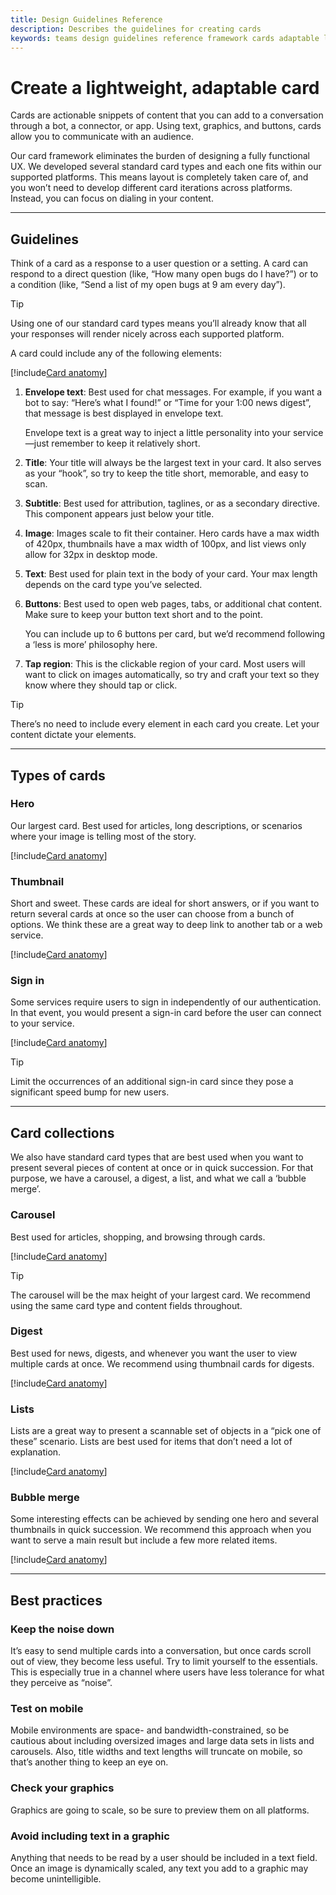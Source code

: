 ```yaml
---
title: Design Guidelines Reference
description: Describes the guidelines for creating cards
keywords: teams design guidelines reference framework cards adaptable lightweight
---
```

# Create a lightweight, adaptable card

Cards are actionable snippets of content that you can add to a conversation through a bot, a connector, or app. Using text, graphics, and buttons, cards allow you to communicate with an audience.

Our card framework eliminates the burden of designing a fully functional UX. We developed several standard card types and each one fits within our supported platforms. This means layout is completely taken care of, and you won’t need to develop different card iterations across platforms. Instead, you can focus on dialing in your content.

---

## Guidelines

Think of a card as a response to a user question or a setting. A card can respond to a direct question (like, “How many open bugs do I have?”) or to a condition (like, “Send a list of my open bugs at 9 am every day”).

> [!TIP]
> Using one of our standard card types means you’ll already know that all your responses will render nicely across each supported platform.

A card could include any of the following elements:<br />

[!include[Card anatomy](~/includes/design/card-image-anatomy.html)]

1. **Envelope text**: Best used for chat messages. For example, if you want a bot to say: “Here’s what I found!” or “Time for your 1:00 news digest”, that message is best displayed in envelope text.

   Envelope text is a great way to inject a little personality into your service—just remember to keep it relatively short.

2. **Title**: Your title will always be the largest text in your card. It also serves as your “hook”, so try to keep the title short, memorable, and easy to scan.

3. **Subtitle**: Best used for attribution, taglines, or as a secondary directive. This component appears just below your title.

4. **Image**: Images scale to fit their container. Hero cards have a max width of 420px, thumbnails have a max width of 100px, and list views only allow for 32px in desktop mode.

5. **Text**: Best used for plain text in the body of your card. Your max length depends on the card type you’ve selected.

6. **Buttons**: Best used to open web pages, tabs, or additional chat content. Make sure to keep your button text short and to the point.

   You can include up to 6 buttons per card, but we’d recommend following a ‘less is more’ philosophy here.

7. **Tap region**: This is the clickable region of your card. Most users will want to click on images automatically, so try and craft your text so they know where they should tap or click.

> [!TIP]
> There’s no need to include every element in each card you create. Let your content dictate your elements.

---

## Types of cards

### Hero

Our largest card. Best used for articles, long descriptions, or scenarios where your image is telling most of the story.

[!include[Card anatomy](~/includes/design/card-image-hero.html)]

### Thumbnail

Short and sweet. These cards are ideal for short answers, or if you want to return several cards at once so the user can choose from a bunch of options. We think these are a great way to deep link to another tab or a web service.

[!include[Card anatomy](~/includes/design/card-image-thumbnail.html)]

### Sign in

Some services require users to sign in independently of our authentication. In that event, you would present a sign-in card before the user can connect to your service.

[!include[Card anatomy](~/includes/design/card-image-signin.html)]

> [!TIP]
> Limit the occurrences of an additional sign-in card since they pose a significant speed bump for new users.

---

## Card collections

We also have standard card types that are best used when you want to present several pieces of content at once or in quick succession. For that purpose, we have a carousel, a digest, a list, and what we call a ‘bubble merge’.

### Carousel

Best used for articles, shopping, and browsing through cards.

[!include[Card anatomy](~/includes/design/card-image-carousel.html)]

> [!TIP]
> The carousel will be the max height of your largest card. We recommend using the same card type and content fields throughout.

### Digest

Best used for news, digests, and whenever you want the user to view multiple cards at once. We recommend using thumbnail cards for digests.

[!include[Card anatomy](~/includes/design/card-image-digest.html)]

### Lists

Lists are a great way to present a scannable set of objects in a “pick one of these” scenario. Lists are best used for items that don’t need a lot of explanation.

[!include[Card anatomy](~/includes/design/card-image-list.html)]

### Bubble merge

Some interesting effects can be achieved by sending one hero and several thumbnails in quick succession. We recommend this approach when you want to serve a main result but include a few more related items.

[!include[Card anatomy](~/includes/design/card-image-bubble-merge.html)]

---

## Best practices

### Keep the noise down

It’s easy to send multiple cards into a conversation, but once cards scroll out of view, they become less useful. Try to limit yourself to the essentials. This is especially true in a channel where users have less tolerance for what they perceive as “noise”.

### Test on mobile

Mobile environments are space- and bandwidth-constrained, so be cautious about including oversized images and large data sets in lists and carousels. Also, title widths and text lengths will truncate on mobile, so that’s another thing to keep an eye on.

### Check your graphics

Graphics are going to scale, so be sure to preview them on all platforms.

### Avoid including text in a graphic

Anything that needs to be read by a user should be included in a text field. Once an image is dynamically scaled, any text you add to a graphic may become unintelligible.